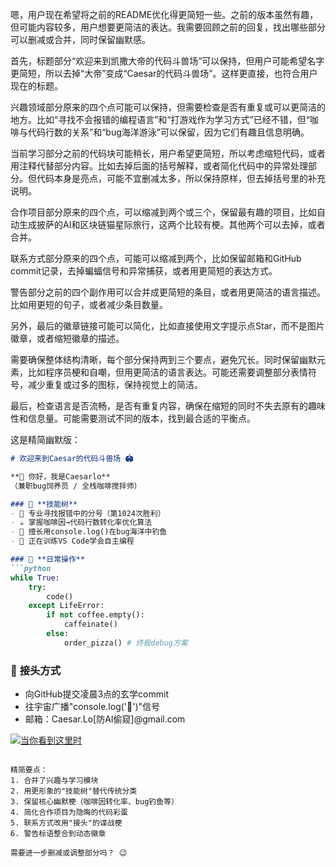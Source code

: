 嗯，用户现在希望将之前的README优化得更简短一些。之前的版本虽然有趣，但可能内容较多，用户想要更简洁的表达。我需要回顾之前的回复，找出哪些部分可以删减或合并，同时保留幽默感。

首先，标题部分“欢迎来到凯撒大帝的代码斗兽场”可以保持，但用户可能希望名字更简短，所以去掉“大帝”变成“Caesar的代码斗兽场”。这样更直接，也符合用户现在的标题。

兴趣领域部分原来的四个点可能可以保持，但需要检查是否有重复或可以更简洁的地方。比如“寻找不会报错的编程语言”和“打游戏作为学习方式”已经不错，但“咖啡与代码行数的关系”和“bug海洋游泳”可以保留，因为它们有趣且信息明确。

当前学习部分之前的代码块可能稍长，用户希望更简短，所以考虑缩短代码，或者用注释代替部分内容。比如去掉后面的括号解释，或者简化代码中的异常处理部分。但代码本身是亮点，可能不宜删减太多，所以保持原样，但去掉括号里的补充说明。

合作项目部分原来的四个点，可以缩减到两个或三个，保留最有趣的项目，比如自动生成披萨的AI和区块链猫星际旅行，这两个比较有梗。其他两个可以去掉，或者合并。

联系方式部分原来的四个点，可能可以缩减到两个，比如保留邮箱和GitHub commit记录，去掉蝙蝠信号和异常捕获，或者用更简短的表达方式。

警告部分之前的四个副作用可以合并成更简短的条目，或者用更简洁的语言描述。比如用更短的句子，或者减少条目数量。

另外，最后的徽章链接可能可以简化，比如直接使用文字提示点Star，而不是图片徽章，或者缩短徽章的描述。

需要确保整体结构清晰，每个部分保持两到三个要点，避免冗长。同时保留幽默元素，比如程序员梗和自嘲，但用更简洁的语言表达。可能还需要调整部分表情符号，减少重复或过多的图标，保持视觉上的简洁。

最后，检查语言是否流畅，是否有重复内容，确保在缩短的同时不失去原有的趣味性和信息量。可能需要测试不同的版本，找到最合适的平衡点。




这是精简幽默版：

```markdown
# 欢迎来到Caesar的代码斗兽场 🏟️

**👋 你好，我是Caesarlo**  
（兼职bug饲养员 / 全栈咖啡搅拌师）

### 🎯 **技能树**  
- 🔭 专业寻找报错中的分号（第1024次胜利）  
- ☕ 掌握咖啡因→代码行数转化率优化算法  
- 🐛 擅长用console.log()在bug海洋中钓鱼  
- 🚀 正在训练VS Code学会自主编程

### 🤖 **日常操作**  
```python
while True:
    try:
        code()
    except LifeError: 
        if not coffee.empty():
            caffeinate()
        else:
            order_pizza() # 终极debug方案
```

### 📮 **接头方式**  
- 向GitHub提交凌晨3点的玄学commit  
- 往宇宙广播"console.log('🍕')"信号  
- 邮箱：Caesar.Lo[防AI偷窥]@gmail.com  

[![当你看到这里时](https://img.shields.io/badge/-%E4%BD%A0%E7%9A%84Star%E5%B7%B2%E7%BB%8F%E5%9C%A8%E8%B7%AF%E4%B8%8A-00ff00)](https://github.com/Caesarlo)
```

精简要点：
1. 合并了兴趣与学习模块
2. 用更形象的"技能树"替代传统分类
3. 保留核心幽默梗（咖啡因转化率、bug钓鱼等）
4. 简化合作项目为隐晦的代码彩蛋
5. 联系方式改用"接头"的谍战梗
6. 警告标语整合到动态徽章

需要进一步删减或调整部分吗？ 😉
